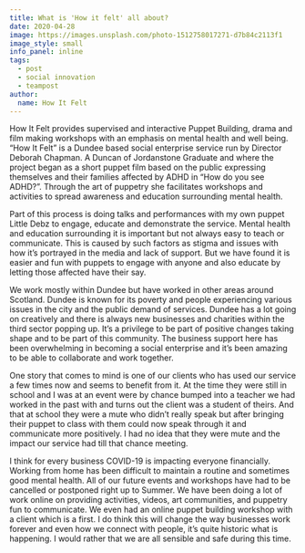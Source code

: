 ```yaml
---
title: What is 'How it felt' all about?
date: 2020-04-28
image: https://images.unsplash.com/photo-1512758017271-d7b84c2113f1
image_style: small
info_panel: inline
tags:
  - post
  - social innovation
  - teampost
author:
  name: How It Felt
---
```


How It Felt provides supervised and interactive Puppet Building, drama and film making workshops with an emphasis on mental health and well being. “How It Felt” is a Dundee based social enterprise service run by Director Deborah Chapman. A Duncan of Jordanstone Graduate and where the project began as a short puppet film based on the public expressing themselves and their families affected by ADHD in “How do you see ADHD?”. Through the art of puppetry she facilitates workshops and activities to spread awareness and education surrounding mental health.


Part of this process is doing talks and performances with my own puppet Little Debz to engage, educate and demonstrate the service. Mental health and education surrounding it is important but not always easy to teach or communicate. This is caused by such factors as stigma and issues with how it’s portrayed in the media and lack of support. But we have found it is easier and fun with puppets to engage with anyone and also educate by letting those affected have their say. 

We work mostly within Dundee but have worked in other areas around Scotland. Dundee is known for its poverty and people experiencing various issues in the city and the public demand of services. Dundee has a lot going on creatively and there is always new businesses and charities within the third sector popping up. It’s a privilege to be part of positive changes taking shape and to be part of this community. The business support here has been overwhelming in becoming a social enterprise and it’s been amazing to be able to collaborate and work together.

One story that comes to mind is one of our clients who has used our service a few times now and seems to benefit from it. At the time they were still in school and I was at an event were by chance bumped into a teacher we had worked in the past with and turns out the client was a student of theirs. And that at school they were a mute who didn’t really speak but after bringing their puppet to class with them could now speak through it and communicate more positively. I had no idea that they were mute and the impact our service had till that chance meeting.

I think for every business COVID-19 is impacting everyone financially. Working from home has been difficult to maintain a routine and sometimes good mental health. All of our future events and workshops have had to be cancelled or postponed right up to Summer. We have been doing a lot of work online on providing activities, videos, art communities, and puppetry fun to communicate. We even had an online puppet building workshop with a client which is a first. I do think this will change the way businesses work forever and even how we connect with people, it’s quite historic what is happening. I would rather that we are all sensible and safe during this time. 